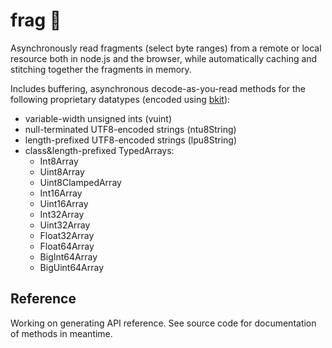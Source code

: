 # frag 📡

Asynchronously read fragments (select byte ranges) from a remote or local resource both in node.js and the browser, while automatically caching and stitching together the fragments in memory.

Includes buffering, asynchronous decode-as-you-read methods for the following proprietary datatypes (encoded using [bkit](https://github.com/blake-regalia/bkit.js)):
 - variable-width unsigned ints (vuint)
 - null-terminated UTF8-encoded strings (ntu8String)
 - length-prefixed UTF8-encoded strings (lpu8String)
 - class&length-prefixed TypedArrays:
   - Int8Array
   - Uint8Array
   - Uint8ClampedArray
   - Int16Array
   - Uint16Array
   - Int32Array
   - Uint32Array
   - Float32Array
   - Float64Array
   - BigInt64Array
   - BigUint64Array

## Reference
Working on generating API reference. See source code for documentation of methods in meantime.